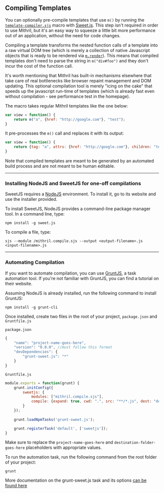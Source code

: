 ## Compiling Templates

You can optionally pre-compile templates that use `m()` by running the [`template-compiler.sjs`](tools/template-compiler.sjs) macro with [Sweet.js](https://github.com/mozilla/sweet.js). This step isn't required in order to use Mithril, but it's an easy way to squeeze a little bit more performance out of an application, without the need for code changes.

Compiling a template transforms the nested function calls of a template into a raw virtual DOM tree (which is merely a collection of native Javascript objects that is ready to be rendered via [`m.render`](mithril.render.md)). This means that compiled templates don't need to parse the string in `m("div#foo")` and they don't incur the cost of the function call.

It's worth mentioning that Mithril has built-in mechanisms elsewhere that take care of real bottlenecks like browser repaint management and DOM updating. This optional compilation tool is merely "icing on the cake" that speeds up the javascript run-time of templates (which is already fast even without compilation - see performance test in the homepage).

The macro takes regular Mithril templates like the one below:

```javascript
var view = function() {
	return m("a", {href: "http://google.com"}, "test");
}
```

It pre-processes the `m()` call and replaces it with its output:

```javascript
var view = function() {
	return {tag: "a", attrs: {href: "http://google.com"}, children: "test"};
}
```

Note that compiled templates are meant to be generated by an automated build process and are not meant to be human editable.

---

### Installing NodeJS and SweetJS for one-off compilations

SweetJS requires a [NodeJS](http://nodejs.org) environment. To install it, go to its website and use the installer provided.

To install SweetJS, NodeJS provides a command-line package manager tool. In a command line, type:

```
npm install -g sweet.js
```

To compile a file, type:

```
sjs --module /mithril.compile.sjs --output <output-filename>.js <input-filename>.js
```

---

### Automating Compilation

If you want to automate compilation, you can use [GruntJS](http://gruntjs.com), a task automation tool. If you're not familiar with GruntJS, you can find a tutorial on their website.

Assuming NodeJS is already installed, run the following command to install GruntJS:

```
npm install -g grunt-cli
```

Once installed, create two files in the root of your project, `package.json` and `Gruntfile.js`

`package.json`

```javascript
{
	"name": "project-name-goes-here",
	"version": "0.0.0", //must follow this format
	"devDependencies": {
		"grunt-sweet.js": "*"
	}
}
```

`Gruntfile.js`

```javascript
module.exports = function(grunt) {
	grunt.initConfig({
		sweetjs: {
			modules: ["mithril.compile.sjs"],
			compile: {expand: true, cwd: ".", src: "**/*.js", dest: "destination-folder-goes-here/"}
		}
	});
	
	grunt.loadNpmTasks('grunt-sweet.js');

	grunt.registerTask('default', ['sweetjs']);
}
```

Make sure to replace the `project-name-goes-here` and `destination-folder-goes-here` placeholders with appropriate values.

To run the automation task, run the following command from the root folder of your project:

```
grunt
```

More documentation on the grunt-sweet.js task and its options [can be found here](https://github.com/natefaubion/grunt-sweet.js)
